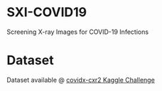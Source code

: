 # SXI-COVID19
Screening X-ray Images for COVID-19 Infections

# Dataset
Dataset available @ [covidx-cxr2 Kaggle Challenge](https://www.kaggle.com/andyczhao/covidx-cxr2)
